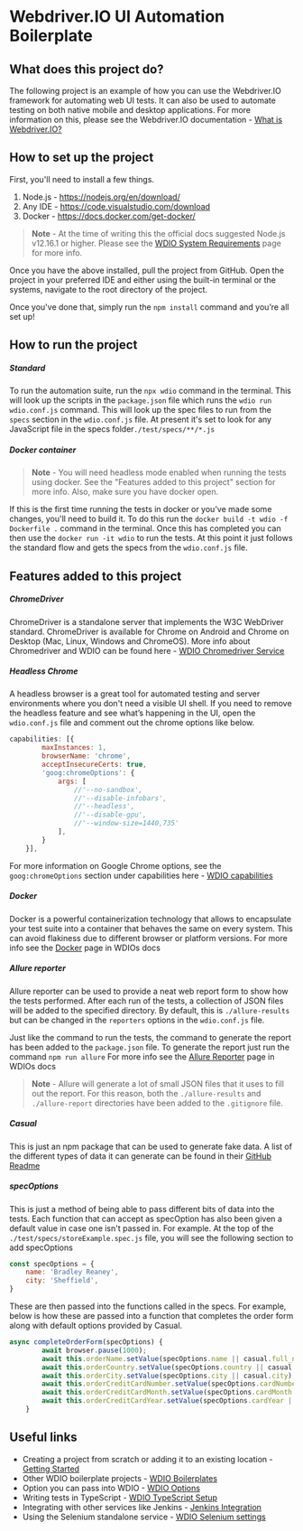 # Webdriver.IO UI Automation Boilerplate 

## What does this project do?
The following project is an example of how you can use the Webdriver.IO framework for automating web UI tests. 
It can also be used to automate testing on both native mobile and desktop applications.
For more information on this, please see the Webdriver.IO documentation - [What is Webdriver.IO?](https://webdriver.io/docs/what-is-webdriverio)

## How to set up the project
First, you'll need to install a few things.
1. Node.js - https://nodejs.org/en/download/
2. Any IDE - https://code.visualstudio.com/download
3. Docker - https://docs.docker.com/get-docker/
>**Note** - At the time of writing this the official docs suggested Node.js v12.16.1 or higher. Please see the [WDIO System Requirements](https://webdriver.io/docs/gettingstarted#system-requirements) page for more info.

Once you have the above installed, pull the project from GitHub. Open the project in your preferred IDE and either using the built-in terminal or the systems, navigate to the root directory of the project.

Once you've done that, simply run the `npm install` command and you’re all set up!

## How to run the project
##### Standard
To run the automation suite, run the `npx wdio` command in the terminal. This will look up the scripts in the `package.json` file which runs the `wdio run wdio.conf.js` command. This will look up the spec files to run from the `specs` section in the `wdio.conf.js` file. At present it's set to look for any JavaScript file in the specs folder`./test/specs/**/*.js`

##### Docker container
>**Note** - You will need headless mode enabled when running the tests using docker. See the "Features added to this project" section for more info.
Also, make sure you have docker open.

If this is the first time running the tests in docker or you've made some changes, you'll need to build it. To do this run the `docker build -t wdio -f Dockerfile .` command in the terminal.
Once this has completed you can then use the `docker run -it wdio` to run the tests.
At this point it just follows the standard flow and gets the specs from the `wdio.conf.js` file.

## Features added to this project
##### ChromeDriver
ChromeDriver is a standalone server that implements the W3C WebDriver standard. ChromeDriver is available for Chrome on Android and Chrome on Desktop (Mac, Linux, Windows and ChromeOS).
More info about Chromedriver and WDIO can be found here - [WDIO Chromedriver Service](https://webdriver.io/docs/wdio-chromedriver-service/)

##### Headless Chrome
A headless browser is a great tool for automated testing and server environments where you don't need a visible UI shell.
If you need to remove the headless feature and see what’s happening in the UI, open the `wdio.conf.js` file and comment out the chrome options like below.
```JavaScript
capabilities: [{
        maxInstances: 1,
        browserName: 'chrome',
        acceptInsecureCerts: true,
        'goog:chromeOptions': {
            args: [
                //'--no-sandbox',
                //'--disable-infobars',
                //'--headless',
                //'--disable-gpu',
                //'--window-size=1440,735'
            ],
        }
    }],
```


For more information on Google Chrome options, see the `goog:chromeOptions` section under capabilities here - [WDIO capabilities](https://webdriver.io/docs/options#capabilities)

##### Docker
Docker is a powerful containerization technology that allows to encapsulate your test suite into a container that behaves the same on every system. This can avoid flakiness due to different browser or platform versions.
For more info see the [Docker](https://webdriver.io/docs/docker/) page in WDIOs docs

##### Allure reporter
Allure reporter can be used to provide a neat web report form to show how the tests performed. After each run of the tests, a collection of JSON files will be added to the specified directory. 
By default, this is `./allure-results` but can be changed in the `reporters` options in the `wdio.conf.js` file.

Just like the command to run the tests, the command to generate the report has been added to the `package.json` file. To generate the report just run the command `npm run allure`
For more info see the [Allure Reporter](https://webdriver.io/docs/allure-reporter) page in WDIOs docs

>**Note** - Allure will generate a lot of small JSON files that it uses to fill out the report. For this reason, both the `./allure-results` and `./allure-report` directories have been added to the `.gitignore` file.

##### Casual
This is just an npm package that can be used to generate fake data. 
A list of the different types of data it can generate can be found in their [GitHub Readme](https://github.com/boo1ean/casual#readme)

##### specOptions
This is just a method of being able to pass different bits of data into the tests. Each function that can accept as specOption has also been given a default value in case one isn't passed in.
For example.
At the top of the `./test/specs/storeExample.spec.js` file, you will see the following section to add specOptions
```JavaScript
const specOptions = {
    name: 'Bradley Reaney',
    city: 'Sheffield',
}
```
These are then passed into the functions called in the specs. For example, below is how these are passed into a function that completes the order form along with default options provided by Casual.

```JavaScript
async completeOrderForm(specOptions) {
        await browser.pause(1000);
        await this.orderName.setValue(specOptions.name || casual.full_name);
        await this.orderCountry.setValue(specOptions.country || casual.country);
        await this.orderCity.setValue(specOptions.city || casual.city);
        await this.orderCreditCardNumber.setValue(specOptions.cardNumber || casual.card_number());
        await this.orderCreditCardMonth.setValue(specOptions.cardMonth || '12');
        await this.orderCreditCardYear.setValue(specOptions.cardYear || '30');
    }
```

## Useful links
* Creating a project from scratch or adding it to an existing location - [Getting Started](https://webdriver.io/docs/gettingstarted)
* Other WDIO boilerplate projects - [WDIO Boilerplates](https://webdriver.io/docs/boilerplates)
* Option you can pass into WDIO - [WDIO Options](https://webdriver.io/docs/options#webdriver-options)
* Writing tests in TypeScript - [WDIO TypeScript Setup](https://webdriver.io/docs/typescript)
* Integrating with other services like Jenkins - [Jenkins Integration](https://webdriver.io/docs/jenkins)
* Using the Selenium standalone service - [WDIO Selenium settings](https://webdriver.io/docs/selenium-standalone-service)